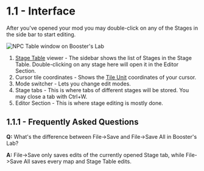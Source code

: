 # 1.1 - Interface

After you've opened your mod you may double-click on any of the Stages in the side bar to start editing.

![NPC Table window on Booster's Lab](/assets/images/guide/ui.png)

1. [Stage Table](http://127.0.0.1:8000/api/stage/#stage-table) viewer - The sidebar shows the list of Stages in the Stage Table. Double-clicking on any stage here will open it in the Editor Section.
2.  Cursor tile coordinates - Shows the [Tile Unit](http://127.0.0.1:8000/api/map/#tile-unit) coordinates of your cursor.
3. Mode switcher - Lets you change edit modes.
4. Stage tabs - This is where tabs of different stages will be stored. You may close a tab with Ctrl+W.
5. Editor Section - This is where stage editing is mostly done.

## 1.1.1 - Frequently Asked Questions

**Q:** What's the difference between File->Save and File->Save All in Booster's Lab?

**A:** File->Save only saves edits of the currently opened Stage tab, while File->Save All saves every map and Stage Table edits.
